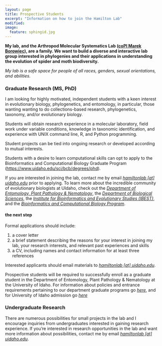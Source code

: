 ```yaml
---
layout: page
title: Prospective Students
excerpt: "Information on how to join the Hamilton Lab"
modified: 
image:
  feature: sphingid.jpg
---
```


**My lab, and the Arthropod Molecular Systematics Lab ([coPI Marek Borowiec](https://www.uidaho.edu/cals/entomology-plant-pathology-and-nematology/our-people/marek-borowiec)), are a family. We want to build a diverse and interactive lab group interested in phylogenies and their applications in understanding the evolution of spider and moth biodiversity.**

*My lab is a safe space for people of all races, genders, sexual orientations, and abilities.*

### Graduate Research (MS, PhD)

I am looking for highly motivated, independent students with a keen interest in evolutionary biology, phylogenetics, and entomology, in particular, those wanting wanting to do collections-based research, phylogenetics, taxonomy, and/or evolutionary biology.

Students will obtain research experience in a molecular laboratory, field work under variable conditions, knowledge in taxonomic identification, and experience with UNIX command line, R, and Python programming.

Student projects can be tied into ongoing research or developed according to mutual interests.

Students with a desire to learn computational skills can opt to apply to the Bioinformatics and Computational Biology Graduate Program (https://www.uidaho.edu/sci/bcb/degrees/phd).

If you are interested in joining the lab, contact me by email [*hamiltonlab [at] uidaho.edu*](mailto:hamiltonlab@uidaho.edu?subject=Prospective%20graduate%20student) prior to applying. To learn more about the incredible community of evolutionary biologists at UIdaho, check out the [*Department of Entomology, Plant Pathology & Nematology*](https://www.uidaho.edu/cals/entomology-plant-pathology-and-nematology), the [*Department of Biological Sciences*](http://www.uidaho.edu/sci/biology), the [*Institute for Bioinformatics and Evolutionary Studies (IBEST)*](http://www.uidaho.edu/research/ibest), and the [*Bioinformatics and Computational Biology Program*](http://www.uidaho.edu/cogs/bcb). 

#### the next step

Formal applications should include:

1. a cover letter
2. a brief statement describing the reasons for your interest in joining my lab, your research interests, and relevant past experiences and skills
3. a CV, including names and contact information for at least three references

Interested applicants should email materials to [*hamiltonlab [at] uidaho.edu*](mailto:hamiltonlab@uidaho.edu?subject=Prospective%20graduate%20student).

Prospective students will be required to successfully enroll as a graduate student in the Department of Entomology, Plant Pathology & Nematology at the University of Idaho. For information about policies and entrance requirements pertaining to our department graduate programs go [*here*](https://www.uidaho.edu/admissions/graduate/graduate-programs/entomology), and for University of Idaho admission go [*here*](http://www.uidaho.edu/graduateadmissions) 

### Undergraduate Research

There are numerous possibilities for small projects in the lab and I encourage inquiries from undergraduates interested in gaining research experience. If you’re interested in research opportunities in the lab and want more information about possibilities, contact me by email [*hamiltonlab [at] uidaho.edu*](mailto:hamiltonlab@uidaho.edu?subject=Undergraduate%20research). 
